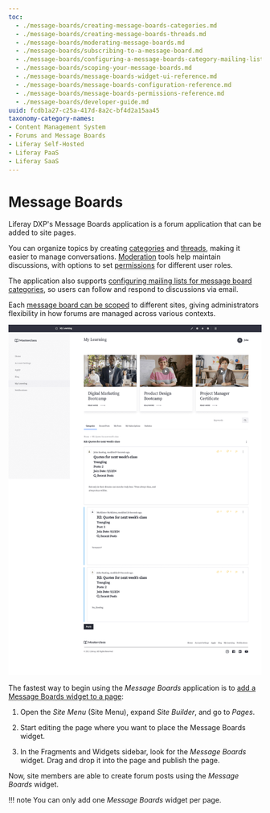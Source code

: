 ```yaml
---
toc:
  - ./message-boards/creating-message-boards-categories.md
  - ./message-boards/creating-message-boards-threads.md
  - ./message-boards/moderating-message-boards.md
  - ./message-boards/subscribing-to-a-message-board.md
  - ./message-boards/configuring-a-message-boards-category-mailing-list.md
  - ./message-boards/scoping-your-message-boards.md
  - ./message-boards/message-boards-widget-ui-reference.md
  - ./message-boards/message-boards-configuration-reference.md
  - ./message-boards/message-boards-permissions-reference.md
  - ./message-boards/developer-guide.md
uuid: fcdb1a27-c25a-417d-8a2c-bf4d2a15aa45
taxonomy-category-names:
- Content Management System
- Forums and Message Boards
- Liferay Self-Hosted
- Liferay PaaS
- Liferay SaaS
---
```


# Message Boards

Liferay DXP's Message Boards application is a forum application that can be added to site pages.

You can organize topics by creating [categories](./message-boards/creating-message-boards-categories.md) and [threads](./message-boards/creating-message-boards-threads.md), making it easier to manage conversations. [Moderation](./message-boards/moderating-message-boards.md) tools help maintain discussions, with options to set [permissions](./message-boards/message-boards-permissions-reference.md) for different user roles.

The application also supports [configuring mailing lists for message board categories](./message-boards/configuring-a-message-boards-category-mailing-list.md), so users can follow and respond to discussions via email.

Each [message board can be scoped](./message-boards/scoping-your-message-boards.md) to different sites, giving administrators flexibility in how forums are managed across various contexts.

![The Message Boards application is a forum application that can be added to site pages.](./message-boards/images/01.png)

The fastest way to begin using the *Message Boards* application is to [add a Message Boards widget to a page](../site-building/creating-pages/using-content-pages/using-widgets-on-a-content-page.md):

1. Open the *Site Menu* (Site Menu), expand *Site Builder*, and go to *Pages*.

1. Start editing the page where you want to place the Message Boards widget.

1. In the Fragments and Widgets sidebar, look for the *Message Boards* widget. Drag and drop it into the page and publish the page.

Now, site members are able to create forum posts using the *Message Boards* widget.

!!! note
    You can only add one *Message Boards* widget per page.
